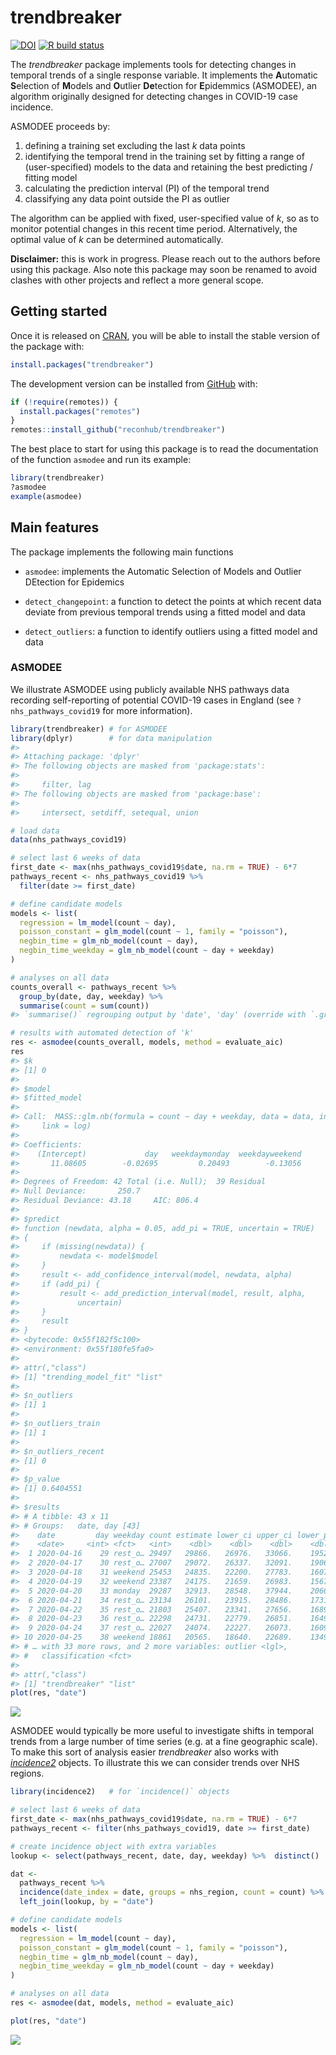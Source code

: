 
<!-- README.md is generated from README.Rmd. Please edit that file -->

# trendbreaker

<!-- badges: start -->

[![DOI](https://zenodo.org/badge/DOI/10.5281/zenodo.3888494.svg)](https://doi.org/10.5281/zenodo.3888494)
[![R build
status](https://github.com/reconhub/trendbreaker/workflows/R-CMD-check/badge.svg)](https://github.com/reconhub/trendbreaker/actions)
<!-- badges: end -->

The *trendbreaker* package implements tools for detecting changes in
temporal trends of a single response variable. It implements the
**A**utomatic **S**election of **M**odels and **O**utlier **De**tection
for **E**pidemmics (ASMODEE), an algorithm originally designed for
detecting changes in COVID-19 case incidence.

ASMODEE proceeds by:

1.  defining a training set excluding the last *k* data points
2.  identifying the temporal trend in the training set by fitting a
    range of (user-specified) models to the data and retaining the best
    predicting / fitting model
3.  calculating the prediction interval (PI) of the temporal trend
4.  classifying any data point outside the PI as outlier

The algorithm can be applied with fixed, user-specified value of *k*, so
as to monitor potential changes in this recent time period.
Alternatively, the optimal value of *k* can be determined automatically.

**Disclaimer:** this is work in progress. Please reach out to the
authors before using this package. Also note this package may soon be
renamed to avoid clashes with other projects and reflect a more general
scope.

## Getting started

Once it is released on [CRAN](https://CRAN.R-project.org), you will be
able to install the stable version of the package with:

``` r
install.packages("trendbreaker")
```

The development version can be installed from
[GitHub](https://github.com/) with:

``` r
if (!require(remotes)) {
  install.packages("remotes")
}
remotes::install_github("reconhub/trendbreaker")
```

The best place to start for using this package is to read the
documentation of the function `asmodee` and run its example:

``` r
library(trendbreaker)
?asmodee
example(asmodee)
```

## Main features

The package implements the following main functions

  - `asmodee`: implements the Automatic Selection of Models and Outlier
    DEtection for Epidemics

  - `detect_changepoint`: a function to detect the points at which
    recent data deviate from previous temporal trends using a fitted
    model and data

  - `detect_outliers`: a function to identify outliers using a fitted
    model and data

### ASMODEE

We illustrate ASMODEE using publicly available NHS pathways data
recording self-reporting of potential COVID-19 cases in England (see
`?nhs_pathways_covid19` for more information).

``` r
library(trendbreaker) # for ASMODEE
library(dplyr)        # for data manipulation
#> 
#> Attaching package: 'dplyr'
#> The following objects are masked from 'package:stats':
#> 
#>     filter, lag
#> The following objects are masked from 'package:base':
#> 
#>     intersect, setdiff, setequal, union

# load data
data(nhs_pathways_covid19)

# select last 6 weeks of data
first_date <- max(nhs_pathways_covid19$date, na.rm = TRUE) - 6*7
pathways_recent <- nhs_pathways_covid19 %>%
  filter(date >= first_date)

# define candidate models
models <- list(
  regression = lm_model(count ~ day),
  poisson_constant = glm_model(count ~ 1, family = "poisson"),
  negbin_time = glm_nb_model(count ~ day),
  negbin_time_weekday = glm_nb_model(count ~ day + weekday)
)

# analyses on all data
counts_overall <- pathways_recent %>%
  group_by(date, day, weekday) %>%
  summarise(count = sum(count))
#> `summarise()` regrouping output by 'date', 'day' (override with `.groups` argument)

# results with automated detection of 'k'
res <- asmodee(counts_overall, models, method = evaluate_aic)
res
#> $k
#> [1] 0
#> 
#> $model
#> $fitted_model
#> 
#> Call:  MASS::glm.nb(formula = count ~ day + weekday, data = data, init.theta = 43.15973225, 
#>     link = log)
#> 
#> Coefficients:
#>    (Intercept)             day   weekdaymonday  weekdayweekend  
#>       11.08605        -0.02695         0.20493        -0.13056  
#> 
#> Degrees of Freedom: 42 Total (i.e. Null);  39 Residual
#> Null Deviance:       250.7 
#> Residual Deviance: 43.18     AIC: 806.4
#> 
#> $predict
#> function (newdata, alpha = 0.05, add_pi = TRUE, uncertain = TRUE) 
#> {
#>     if (missing(newdata)) {
#>         newdata <- model$model
#>     }
#>     result <- add_confidence_interval(model, newdata, alpha)
#>     if (add_pi) {
#>         result <- add_prediction_interval(model, result, alpha, 
#>             uncertain)
#>     }
#>     result
#> }
#> <bytecode: 0x55f182f5c100>
#> <environment: 0x55f180fe5fa0>
#> 
#> attr(,"class")
#> [1] "trending_model_fit" "list"              
#> 
#> $n_outliers
#> [1] 1
#> 
#> $n_outliers_train
#> [1] 1
#> 
#> $n_outliers_recent
#> [1] 0
#> 
#> $p_value
#> [1] 0.6404551
#> 
#> $results
#> # A tibble: 43 x 11
#> # Groups:   date, day [43]
#>    date         day weekday count estimate lower_ci upper_ci lower_pi upper_pi
#>    <date>     <int> <fct>   <int>    <dbl>    <dbl>    <dbl>    <dbl>    <dbl>
#>  1 2020-04-16    29 rest_o… 29497   29866.   26976.   33066.    19529    43643
#>  2 2020-04-17    30 rest_o… 27007   29072.   26337.   32091.    19067    42355
#>  3 2020-04-18    31 weekend 25453   24835.   22200.   27783.    16071    36671
#>  4 2020-04-19    32 weekend 23387   24175.   21659.   26983.    15679    35615
#>  5 2020-04-20    33 monday  29287   32913.   28548.   37944.    20668    50079
#>  6 2020-04-21    34 rest_o… 23134   26101.   23915.   28486.    17313    37599
#>  7 2020-04-22    35 rest_o… 21803   25407.   23341.   27656.    16897    36502
#>  8 2020-04-23    36 rest_o… 22298   24731.   22779.   26851.    16490    35441
#>  9 2020-04-24    37 rest_o… 22027   24074.   22227.   26073.    16091    34414
#> 10 2020-04-25    38 weekend 18861   20565.   18640.   22689.    13493    29949
#> # … with 33 more rows, and 2 more variables: outlier <lgl>,
#> #   classification <fct>
#> 
#> attr(,"class")
#> [1] "trendbreaker" "list"
plot(res, "date")
```

<img src="man/figures/README-asmodee-1.png" style="display: block; margin: auto;" />

ASMODEE would typically be more useful to investigate shifts in temporal
trends from a large number of time series (e.g. at a fine geographic
scale). To make this sort of analysis easier *trendbreaker* also works
with [*incidence2*](https://github.com/reconhub/incidence2/) objects. To
illustrate this we can consider trends over NHS regions.

``` r
library(incidence2)   # for `incidence()` objects

# select last 6 weeks of data
first_date <- max(nhs_pathways_covid19$date, na.rm = TRUE) - 6*7
pathways_recent <- filter(nhs_pathways_covid19, date >= first_date)

# create incidence object with extra variables
lookup <- select(pathways_recent, date, day, weekday) %>%  distinct()

dat <-
  pathways_recent %>%
  incidence(date_index = date, groups = nhs_region, count = count) %>%
  left_join(lookup, by = "date")

# define candidate models
models <- list(
  regression = lm_model(count ~ day),
  poisson_constant = glm_model(count ~ 1, family = "poisson"),
  negbin_time = glm_nb_model(count ~ day),
  negbin_time_weekday = glm_nb_model(count ~ day + weekday)
)

# analyses on all data
res <- asmodee(dat, models, method = evaluate_aic)

plot(res, "date")
```

<img src="man/figures/README-incidence2-1.png" style="display: block; margin: auto;" />
